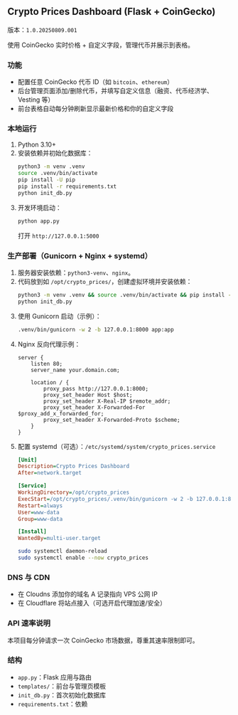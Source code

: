 ## Crypto Prices Dashboard (Flask + CoinGecko)

版本：`1.0.20250809.001`

使用 CoinGecko 实时价格 + 自定义字段，管理代币并展示到表格。

### 功能
- 配置任意 CoinGecko 代币 ID（如 `bitcoin`、`ethereum`）
- 后台管理页面添加/删除代币，并填写自定义信息（融资、代币经济学、Vesting 等）
- 前台表格自动每分钟刷新显示最新价格和你的自定义字段

### 本地运行
1. Python 3.10+
2. 安装依赖并初始化数据库：
   ```bash
   python3 -m venv .venv
   source .venv/bin/activate
   pip install -U pip
   pip install -r requirements.txt
   python init_db.py
   ```
3. 开发环境启动：
   ```bash
   python app.py
   ```
   打开 `http://127.0.0.1:5000`

### 生产部署（Gunicorn + Nginx + systemd）
1. 服务器安装依赖：`python3-venv`、`nginx`。
2. 代码放到如 `/opt/crypto_prices/`，创建虚拟环境并安装依赖：
   ```bash
   python3 -m venv .venv && source .venv/bin/activate && pip install -r requirements.txt
   python init_db.py
   ```
3. 使用 Gunicorn 启动（示例）：
   ```bash
   .venv/bin/gunicorn -w 2 -b 127.0.0.1:8000 app:app
   ```
4. Nginx 反向代理示例：
   ```nginx
   server {
       listen 80;
       server_name your.domain.com;

       location / {
           proxy_pass http://127.0.0.1:8000;
           proxy_set_header Host $host;
           proxy_set_header X-Real-IP $remote_addr;
           proxy_set_header X-Forwarded-For $proxy_add_x_forwarded_for;
           proxy_set_header X-Forwarded-Proto $scheme;
       }
   }
   ```
5. 配置 systemd（可选）：`/etc/systemd/system/crypto_prices.service`
   ```ini
   [Unit]
   Description=Crypto Prices Dashboard
   After=network.target

   [Service]
   WorkingDirectory=/opt/crypto_prices
   ExecStart=/opt/crypto_prices/.venv/bin/gunicorn -w 2 -b 127.0.0.1:8000 app:app
   Restart=always
   User=www-data
   Group=www-data

   [Install]
   WantedBy=multi-user.target
   ```
   ```bash
   sudo systemctl daemon-reload
   sudo systemctl enable --now crypto_prices
   ```

### DNS 与 CDN
- 在 Cloudns 添加你的域名 A 记录指向 VPS 公网 IP
- 在 Cloudflare 将站点接入（可选开启代理加速/安全）

### API 速率说明
本项目每分钟请求一次 CoinGecko 市场数据，尊重其速率限制即可。

### 结构
- `app.py`：Flask 应用与路由
- `templates/`：前台与管理页模板
- `init_db.py`：首次初始化数据库
- `requirements.txt`：依赖


